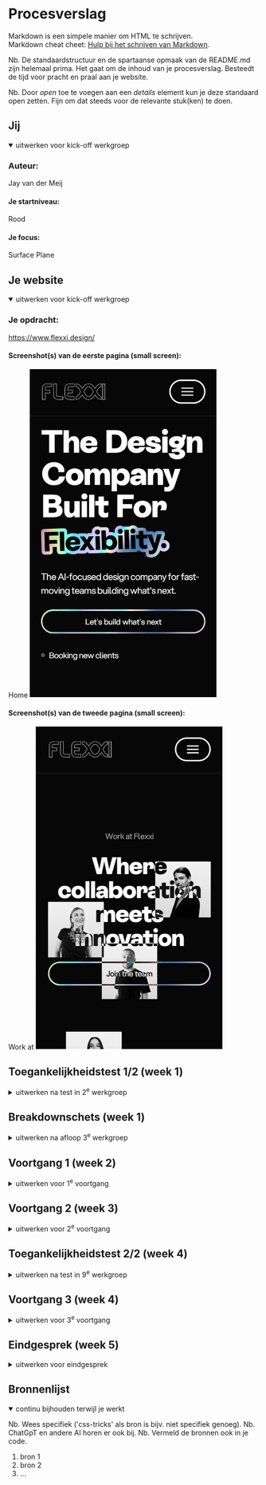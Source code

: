 # Procesverslag
Markdown is een simpele manier om HTML te schrijven.  
Markdown cheat cheet: [Hulp bij het schrijven van Markdown](https://github.com/adam-p/markdown-here/wiki/Markdown-Cheatsheet).

Nb. De standaardstructuur en de spartaanse opmaak van de README.md zijn helemaal prima. Het gaat om de inhoud van je procesverslag. Besteedt de tijd voor pracht en praal aan je website.

Nb. Door *open* toe te voegen aan een *details* element kun je deze standaard open zetten. Fijn om dat steeds voor de relevante stuk(ken) te doen.





## Jij

<details open>
  <summary>uitwerken voor kick-off werkgroep</summary>

  ### Auteur:
  Jay van der Meij

  #### Je startniveau:
  Rood

  #### Je focus:
  Surface Plane
 
</details>





## Je website

<details open>
  <summary>uitwerken voor kick-off werkgroep</summary>

  ### Je opdracht:
  https://www.flexxi.design/

  #### Screenshot(s) van de eerste pagina (small screen): 
  Home 
  <img src="readme-images/flexxi-home.png" width="375px" alt="home page screenshot">

  #### Screenshot(s) van de tweede pagina (small screen):
  Work at
  <img src="readme-images/flexxi-workat.png" width="375px" alt="work at page screenshot">
 
</details>



## Toegankelijkheidstest 1/2 (week 1)

<details>
  <summary>uitwerken na test in 2<sup>e</sup> werkgroep</summary>

  ### Bevindingen
  De website heeft veel design elementen. Dit maakt het lastig voor de screenreader om goed door de website heen te gaan. Er is geen duidelijk pad die gevolgd kan worden en de reader blijft veel hangen op deze elementen. De elementen hebben ook geen goede beschrijving waardoor het extra verwarrend wordt.

</details>



## Breakdownschets (week 1)

<details>
  <summary>uitwerken na afloop 3<sup>e</sup> werkgroep</summary>

  ### de hele pagina: 
  <img src="readme-images/home.jpg" width="375px" alt="breakdown van de hele pagina">

</details>





## Voortgang 1 (week 2)

<details>
  <summary>uitwerken voor 1<sup>e</sup> voortgang</summary>

  ### Stand van zaken
  Bijna alle html voor de homepage al gemaakt. Nu is het tijd voor de css. De javascript doe ik pas als de html en css klaar zijn. 


  ### Agenda voor meeting
  samen met je groepje opstellen

  | student 1      | student 2          | student 3    | student 4        |
  | ---            | ---                | ---          | ---              |
  | dit bespreken  | en dit             | en ik dit    | en dan ik dat    |
  | en dat ook nog | dit als er tijd is | nog een punt | dit wil ik zeker |
  | ...            | ...                | ...          | ...              |


  ### Verslag van meeting
  De website heeft een goed begin en de onderdelen die al gestyled zijn zien er ook goed uit. Het bijhouden van de documentatie moet wel op worden gelet en goed worden bijgehouden.

</details>





## Voortgang 2 (week 3)

<details>
  <summary>uitwerken voor 2<sup>e</sup> voortgang</summary>

  ### Stand van zaken
  Deze week niet veel gedaan aan de website. Kleine aanpassingen maar weinig grote voortgang geboekt.


  ### Agenda voor meeting
  samen met je groepje opstellen

  | student 1      | student 2          | student 3    | student 4        |
  | ---            | ---                | ---          | ---              |
  | dit bespreken  | en dit             | en ik dit    | en dan ik dat    |
  | en dat ook nog | dit als er tijd is | nog een punt | dit wil ik zeker |
  | ...            | ...                | ...          | ...              |


  ### Verslag van meeting
  Ik kreeg andere feedback van de docent dan van de studentassistent. Veel kritischer maar daar kan ik wel mee aan de slag. Ook goed kunnen sparren over het aanpakken van de responisve deel

</details>





## Toegankelijkheidstest 2/2 (week 4)

<details>
  <summary>uitwerken na test in 9<sup>e</sup> werkgroep</summary>

  ### Bevindingen
  In vergelijking met het orgineel heb ik aanzienlijk minder overbodige elementen gebruikt. Hierdoor kan de screenreader een stuk makkelijker alle content lezen en begrijpen. De styling elementen worden overgeslagen wat ook helpt in het begrijpbaar houden voor de screenreader.

</details>





## Voortgang 3 (week 4)

<details>
  <summary>uitwerken voor 3<sup>e</sup> voortgang</summary>

  ### Stand van zaken
  Tijd voor de eindsprint. Homepage is zo goed als af, op een paar kleine effecten na. De tweede pagina is korter en simpeler, gaat goed komen!

  ### Verslag van meeting
  Ik was niet aanwezig bij de meeting.

</details>





## Eindgesprek (week 5)

<details>
  <summary>uitwerken voor eindgesprek</summary>

  ### Je uitkomst - karakteristiek screenshots:
  <img src="readme-images/karakteristiek.png" width="375px" alt="uitomst opdracht 1">


  ### Dit ging goed/Heb ik geleerd: 
  Ik ben blij met de gehele look van de website. Het is niet een precieze 1 op 1, maar ik ben wel tevreden. Zeker met secties zoals in de afbeelding waarin wat javascript en ongebruikelijke css in voorkomt.

  <img src="readme-images/top.png" width="375px" alt="top">


  ### Dit was lastig/Is niet gelukt:
  De scroll animaties zijn helaas niet gelukt. De website bleek toch uitdagender te zijn dan ik in eerste instantie dacht. Ik kreeg het niet voor elkaar om de scroll animaties goed te krijgen.

  <img src="readme-images/scrollbummer1.png" width="375px" alt="bummer1">
  <img src="readme-images/scrollbummer2.png" width="375px" alt="bummer2">
</details>





## Bronnenlijst

<details open>
  <summary>continu bijhouden terwijl je werkt</summary>

  Nb. Wees specifiek ('css-tricks' als bron is bijv. niet specifiek genoeg). 
  Nb. ChatGpT en andere AI horen er ook bij.
  Nb. Vermeld de bronnen ook in je code.

  1. bron 1
  2. bron 2
  3. ...

</details>